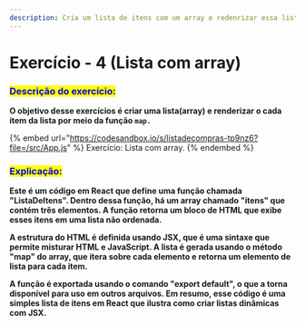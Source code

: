 ```yaml
---
description: Cria um lista de itens com um array e redenrizar essa lista,
---
```


# Exercício - 4 (Lista com array)

### <mark style="color:blue;">**Descrição do exercício**</mark><mark style="color:blue;">:</mark>&#x20;

**O objetivo desse exercícios é criar uma lista(array) e renderizar o cada item da lista por meio da função `map.`**

{% embed url="https://codesandbox.io/s/listadecompras-tp9nz6?file=/src/App.js" %}
Exercício: Lista com array.
{% endembed %}

### <mark style="color:blue;">Explicação:</mark>

**Este é um código em React que define uma função chamada "ListaDeItens". Dentro dessa função, há um array chamado "itens" que contém três elementos. A função retorna um bloco de HTML que exibe esses itens em uma lista não ordenada.**

**A estrutura do HTML é definida usando JSX, que é uma sintaxe que permite misturar HTML e JavaScript. A lista é gerada usando o método "map" do array, que itera sobre cada elemento e retorna um elemento de lista para cada item.**

**A função é exportada usando o comando "export default", o que a torna disponível para uso em outros arquivos. Em resumo, esse código é uma simples lista de itens em React que ilustra como criar listas dinâmicas com JSX.**

